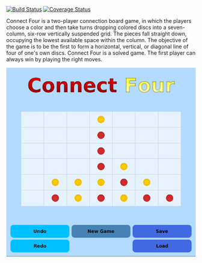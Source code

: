 [![Build Status](https://travis-ci.com/furkankarayel/connectFour.svg?branch=master)](https://travis-ci.com/furkankarayel/connectFour)
[![Coverage Status](https://coveralls.io/repos/github/furkankarayel/connectFour/badge.svg?branch=master)](https://coveralls.io/github/furkankarayel/connectFour?branch=master)


Connect Four is a two-player connection board game, in which the players choose a color and then take turns dropping colored discs into a seven-column, six-row vertically suspended grid. 
The pieces fall straight down, occupying the lowest available space within the column. 
The objective of the game is to be the first to form a horizontal, vertical, or diagonal line of four of one's own discs. 
Connect Four is a solved game. The first player can always win by playing the right moves. 

![alt text](https://github.com/furkankarayel/connectFour/blob/master/GuiImage.png)
 

